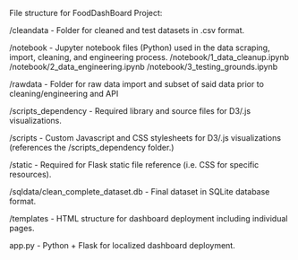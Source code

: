 File structure for FoodDashBoard Project:

/cleandata - Folder for cleaned and test datasets in .csv format.

/notebook - Jupyter notebook files (Python) used in the data scraping, import, cleaning, and engineering process.
	/notebook/1_data_cleanup.ipynb
	/notebook/2_data_engineering.ipynb
	/notebook/3_testing_grounds.ipynb

/rawdata - Folder for raw data import and subset of said data prior to cleaning/engineering and API

/scripts_dependency - Required library and source files for D3/.js visualizations.

/scripts - Custom Javascript and CSS stylesheets for D3/.js visualizations (references the /scripts_dependency folder.)

/static - Required for Flask static file reference (i.e. CSS for specific resources).

/sqldata/clean_complete_dataset.db - Final dataset in SQLite database format.

/templates - HTML structure for dashboard deployment including individual pages. 

app.py - Python + Flask for localized dashboard deployment. 